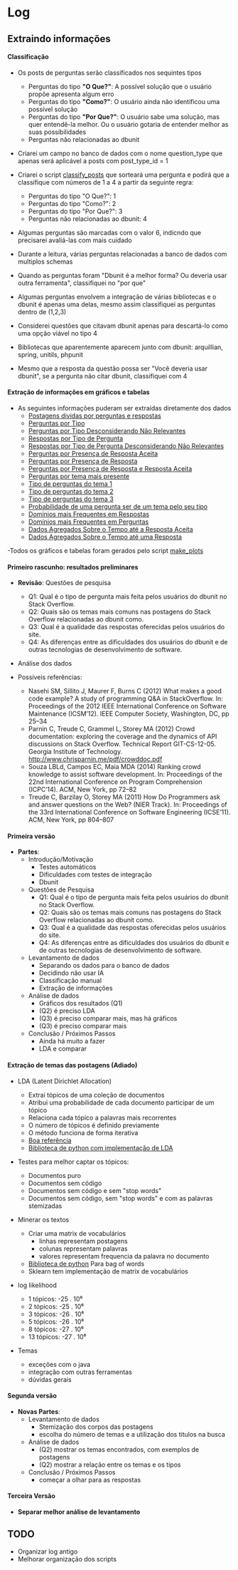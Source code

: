 # Log

## Extraindo informações

#### Classificação

- Os posts de perguntas serão classificados nos sequintes tipos
  - Perguntas do tipo **"O Que?"**: A possível solução que o usuário propõe apresenta algum erro
  - Perguntas do tipo **"Como?"**: O usuário ainda não identificou uma possível solução
  - Perguntas do tipo **"Por Que?"**: O usuário sabe uma solução, mas quer entendê-la melhor. Ou o usuário gotaria de entender melhor as suas possibilidades
  - Perguntas não relacionadas ao dbunit

- Criarei um campo no banco de dados com o nome question_type que apenas será aplicável a posts com post\_type\_id = 1

- Criarei o script [classify_posts](scripts/classify_posts.py) que sorteará uma pergunta e podirá que a classifique com números de 1 a 4 a partir da seguinte regra:
  - Perguntas do tipo "O Que?": 1
  - Perguntas do tipo "Como?": 2
  - Perguntas do tipo "Por Que?": 3
  - Perguntas não relacionadas ao dbunit: 4

- Algumas perguntas são marcadas com o valor 6, indicndo que precisarei avaliá-las com mais cuidado

- Durante a leitura, várias perguntas relacionadas a banco de dados com multiplos schemas

- Quando as perguntas foram "Dbunit é a melhor forma? Ou deveria usar outra ferramenta", classifiquei no "por que"

- Algumas perguntas envolvem a integração de várias bibliotecas e o dbunit é apenas uma delas, mesmo assim classifiquei as perguntas dentro de (1,2,3)

- Considerei questões que citavam dbunit apenas para descartá-lo como uma opção viável no tipo 4

- Bibliotecas que aparentemente aparecem junto com dbunit: arquillian, spring, unitils, phpunit

- Mesmo que a resposta da questão possa ser "Você deveria usar dbunit", se a pergunta não citar dbunit, classifiquei com 4

#### Extração de informações em gráficos e tabelas

- As seguintes informações puderam ser extraídas diretamente dos dados
  - [Postagens dividas por perguntas e respostas](attachments/postagens_dividas_por_perguntas_e_respostas.png)
  - [Perguntas por Tipo](attachments/perguntas_por_tipo.png)
  - [Perguntas por Tipo Desconsiderando Não Relevantes](attachments/perguntas_por_tipo_desconsiderando_não_relevantes.png)
  - [Respostas por Tipo de Pergunta](attachments/respostas_por_tipo_de_pergunta.png)
  - [Respostas por Tipo de Pergunta Desconsiderando Não Relevantes](attachments/respostas_por_tipo_de_pergunta_desconsiderando_não_relevantes.png)
  - [Perguntas por Presença de Resposta Aceita](attachments/perguntas_por_presença_de_resposta_aceita.png)
  - [Perguntas por Presença de Resposta](attachments/perguntas_por_presença_de_resposta.png)
  - [Perguntas por Presença de Resposta e Resposta Aceita](attachments/perguntas_por_presença_de_resposta_e_resposta_aceita.png)
  - [Perguntas por tema mais presente](attachments/perguntas_por_tema_mais_presente.png)
  - [Tipo de perguntas do tema 1](attachments/tipo_de_perguntas_do_tema_1.png)
  - [Tipo de perguntas do tema 2](attachments/tipo_de_perguntas_do_tema_2.png)
  - [Tipo de perguntas do tema 3](attachments/tipo_de_perguntas_do_tema_3.png)
  - [Probabilidade de uma pergunta ser de um tema pelo seu tipo](attachments/probabilidade_de_uma_pergunta_ser_de_um_tema_pelo_seu_tipo.png)
  - [Domínios mais Frequentes em Respostas](attachments/domínios_mais_frequentes_em_respostas.pdf)
  - [Domínios mais Frequentes em Perguntas](attachments/domínios_mais_frequentes_em_perguntas.pdf)
  - [Dados Agregados Sobre o Tempo até a Resposta Aceita](attachments/dados_agregados_sobre_o_tempo_até_a_resposta_aceita.pdf)
  - [Dados Agregados Sobre o Tempo até uma Resposta](attachments/dados_agregados_sobre_o_tempo_até_uma_resposta.pdf)

-Todos os gráficos e tabelas foram gerados pelo script [make_plots](scripts/make-plots.py)

#### Primeiro rascunho: resultados preliminares

- **Revisão**: Questões de pesquisa
  - Q1​: Qual é o tipo de pergunta mais feita pelos usuários do dbunit no Stack Overflow.
  - Q2​: ​Quais são os temas mais comuns nas postagens do Stack Overflow relacionadas ao dbunit como.
  - Q3​: Qual é a qualidade das respostas oferecidas pelos usuários do site.
  - Q4​: As diferenças entre as dificuldades dos usuários do dbunit e de outras tecnologias de desenvolvimento de software.

- Análise dos dados

- Possíveis referências:
  - Nasehi SM, Sillito J, Maurer F, Burns C (2012) What makes a good code example? A study of programming Q&A in StackOverflow. In: Proceedings of the 2012 IEEE International Conference on Software Maintenance (ICSM’12). IEEE Computer Society, Washington, DC, pp 25–34
  -  Parnin C, Treude C, Grammel L, Storey MA (2012) Crowd documentation: exploring the coverage and the dynamics of API discussions on Stack Overflow. Technical Report GIT-CS-12-05. Georgia Institute of Technology. http://www.chrisparnin.me/pdf/crowddoc.pdf
  - Souza LBLd, Campos EC, Maia MDA (2014) Ranking crowd knowledge to assist software development. In: Proceedings of the 22nd International Conference on Program Comprehension (ICPC’14). ACM, New York, pp 72–82
  - Treude C, Barzilay O, Storey MA (2011) How Do Programmers ask and answer questions on the Web? (NIER Track). In: Proceedings of the 33rd International Conference on Software Engineering (ICSE’11). ACM, New York, pp 804–807

#### Primeira versão

- **Partes**:
  - Introdução/Motivação
    - Testes automáticos
    - Dificuldades com testes de integração
    - Dbunit
  - Questões de Pesquisa
    - Q1​: Qual é o tipo de pergunta mais feita pelos usuários do dbunit no Stack Overflow.
    - Q2​: ​Quais são os temas mais comuns nas postagens do Stack Overflow relacionadas ao dbunit como.
    - Q3​: Qual é a qualidade das respostas oferecidas pelos usuários do site.
    - Q4​: As diferenças entre as dificuldades dos usuários do dbunit e de outras tecnologias de desenvolvimento de software.
  - Levantamento de dados
    - Separando os dados para o banco de dados
    - Decidindo não usar IA
    - Classificação manual
    - Extração de informações
  - Análise de dados
    - Gráficos dos resultados (Q1)
    - (Q2) é preciso LDA
    - (Q3) é preciso comparar mais, mas há gráficos
    - (Q3) é preciso comparar mais
  - Conclusão / Próximos Passos
    - Ainda há muito a fazer
    - LDA e comparar

#### Extração de temas das postagens (Adiado)

- LDA (Latent Dirichlet Allocation)
  - Extrai tópicos de uma coleção de documentos
  - Atribui uma probabilidade de cada documento participar de um tópico
  - Relaciona cada tópico a palavras mais recorrentes
  - O número de tópicos é definido previamente
  - O método funciona de forma iterativa
  - [Boa referência](http://blog.echen.me/2011/08/22/introduction-to-latent-dirichlet-allocation)
  - [Biblioteca de python com implementação de LDA](https://pypi.python.org/pypi/lda)

- Testes para melhor captar os tópicos:
  - Documentos puro
  - Documentos sem código
  - Documentos sem código e sem "stop words"
  - Documentos sem código, sem "stop words" e com as palavras stemizadas

- Minerar os textos
  - Criar uma matrix de vocabulários
    - linhas representam postagens
    - colunas representam palavras
    - valores representam frequencia da palavra no documento
  - [Biblioteca de python](https://github.com/dmiro/bagofwords) Para bag of words
  - Sklearn tem implementação de matrix de vocabulários

- log likelihood
  - 1 tópicos:  -25 . 10⁶
  - 2 tópicos:  -25 . 10⁶
  - 3 tópicos:  -26 . 10⁶
  - 5 tópicos:  -26 . 10⁶
  - 8 tópicos:  -27 . 10⁶
  - 13 tópicos: -27 . 10⁶

- Temas
  - exceções com o java
  - integração com outras ferramentas
  - dúvidas gerais

#### Segunda versão

- **Novas Partes**:
  - Levantamento de dados
    - Stemização dos corpos das postagens
    - escolha do número de temas e a utilização dos titulos na busca
  - Análise de dados
    - (Q2) mostrar os temas encontrados, com exemplos de postagens
    - (Q2) mostrar a relação entre os temas e os tipos
  - Conclusão / Próximos Passos
    - começar a olhar para as respostas

#### Terceira Versão

- **Separar melhor análise de levantamento**

## TODO

- Organizar log antigo
- Melhorar organização dos scripts
